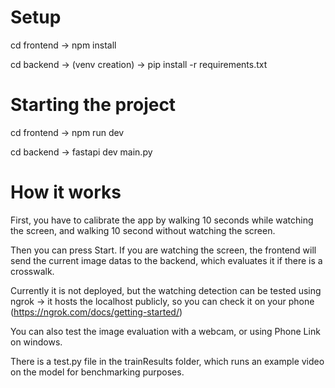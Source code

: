 # Setup
cd frontend -> npm install

cd backend -> (venv creation) -> pip install -r requirements.txt

# Starting the project
cd frontend -> npm run dev

cd backend -> fastapi dev main.py

# How it works
First, you have to calibrate the app by walking 10 seconds while watching the screen, and walking 10 second without watching the screen.

Then you can press Start. If you are watching the screen, the frontend will send the current image datas to the backend, which evaluates it if there is a crosswalk.

Currently it is not deployed, but the watching detection can be tested using ngrok -> it hosts the localhost publicly, so you can check it on your phone (https://ngrok.com/docs/getting-started/)

You can also test the image evaluation with a webcam, or using Phone Link on windows.

There is a test.py file in the trainResults folder, which runs an example video on the model for benchmarking purposes.
